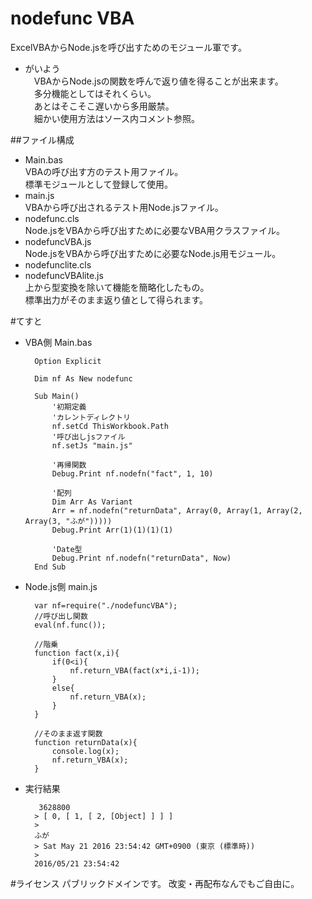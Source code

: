 # nodefunc VBA
  ExcelVBAからNode.jsを呼び出すためのモジュール軍です。  
  
* がいよう  
　VBAからNode.jsの関数を呼んで返り値を得ることが出来ます。  
　多分機能としてはそれくらい。  
　あとはそこそこ遅いから多用厳禁。  
　細かい使用方法はソース内コメント参照。  
    
##ファイル構成
* Main.bas  
VBAの呼び出す方のテスト用ファイル。  
標準モジュールとして登録して使用。  
* main.js  
VBAから呼び出されるテスト用Node.jsファイル。  
* nodefunc.cls  
Node.jsをVBAから呼び出すために必要なVBA用クラスファイル。  
* nodefuncVBA.js  
Node.jsをVBAから呼び出すために必要なNode.js用モジュール。  
* nodefunclite.cls  
* nodefuncVBAlite.js  
上から型変換を除いて機能を簡略化したもの。  
標準出力がそのまま返り値として得られます。  
  
#てすと
* VBA側 Main.bas  

        Option Explicit
        
        Dim nf As New nodefunc
        
        Sub Main()
            '初期定義
            'カレントディレクトリ
            nf.setCd ThisWorkbook.Path
            '呼び出しjsファイル
            nf.setJs "main.js"
        
            '再帰関数
            Debug.Print nf.nodefn("fact", 1, 10)
        
            '配列
            Dim Arr As Variant
            Arr = nf.nodefn("returnData", Array(0, Array(1, Array(2, Array(3, "ふが")))))
            Debug.Print Arr(1)(1)(1)(1)
        
            'Date型
            Debug.Print nf.nodefn("returnData", Now)
        End Sub
  
* Node.js側 main.js  

        var nf=require("./nodefuncVBA");
        //呼び出し関数
        eval(nf.func());
        
        //階乗
        function fact(x,i){
        	if(0<i){
        		nf.return_VBA(fact(x*i,i-1));
        	}
        	else{
        		nf.return_VBA(x);
        	}
        }
        
        //そのまま返す関数
        function returnData(x){
        	console.log(x);
        	nf.return_VBA(x);
        }
  
* 実行結果  

         3628800 
        > [ 0, [ 1, [ 2, [Object] ] ] ]
        > 
        ふが
        > Sat May 21 2016 23:54:42 GMT+0900 (東京 (標準時))
        > 
        2016/05/21 23:54:42 

#ライセンス
パブリックドメインです。
改変・再配布なんでもご自由に。
